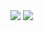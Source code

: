 <picture>
  <source
    srcset="https://github-readme-stats.vercel.app/api?username=jill64&show_icons=true&theme=dark&hide_border=true"
    media="(prefers-color-scheme: dark)"
  />
  <source
    srcset="https://github-readme-stats.vercel.app/api?username=jill64&show_icons=true&theme=default&hide_border=true"
    media="(prefers-color-scheme: light), (prefers-color-scheme: no-preference)"
  />
  <img src="https://github-readme-stats.vercel.app/api?username=jill64&show_icons=true" />
</picture>

<picture>
  <source
    srcset="https://github-readme-stats.vercel.app/api/top-langs?username=jill64&show_icons=true&layout=compact&theme=dark&hide_border=true"
    media="(prefers-color-scheme: dark)"
  />
  <source
    srcset="https://github-readme-stats.vercel.app/api/top-langs?username=jill64&show_icons=true&layout=compact&theme=default&hide_border=true"
    media="(prefers-color-scheme: light), (prefers-color-scheme: no-preference)"
  />
  <img src="https://github-readme-stats.vercel.app/api/top-langs?username=jill64&show_icons=true" />
</picture>
